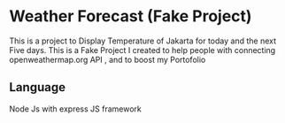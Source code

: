 # Weather Forecast (Fake Project)
This is a project to Display Temperature of Jakarta for today and the next Five days. This is a Fake Project I created to help people with connecting openweathermap.org API , and to boost my Portofolio

## Language
Node Js with express JS framework

